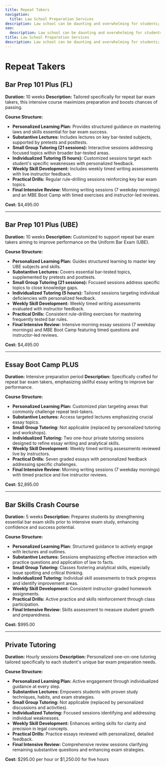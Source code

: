 ```yaml
---
title: Repeat Takers
navigation:
  title: Law School Preparation Services
description: Law school can be daunting and overwhelming for students; especially first year students because they have no idea what to expect or how to begin preparing for exams.  We offer several services to help law school students overcome the anxiety of law school and law school exams and reach their full potential academically.
seo:
  description: Law school can be daunting and overwhelming for students; especially first year students because they have no idea what to expect or how to begin preparing for exams.  We offer several services to help law school students overcome the anxiety of law school and law school exams and reach their full potential academically.
title: Law School Preparation Services
description: Law school can be daunting and overwhelming for students; especially first year students because they have no idea what to expect or how to begin preparing for exams.  We offer several services to help law school students overcome the anxiety of law school and law school exams and reach their full potential academically.
---
```


# Repeat Takers

## **Bar Prep 101 Plus (FL)**
**Duration:** 10 weeks
**Description:** Tailored specifically for repeat bar exam takers, this intensive course maximizes preparation and boosts chances of passing.

**Course Structure:**
- **Personalized Learning Plan:** Provides structured guidance on mastering laws and skills essential for bar exam success.
- **Substantive Lectures:** Includes lectures on key bar-tested subjects, supported by pretests and posttests.
- **Small Group Tutoring (21 sessions):** Interactive sessions addressing focused topics within broader bar-tested areas.
- **Individualized Tutoring (5 hours):** Customized sessions target each student's specific weaknesses with personalized feedback.
- **Weekly Skill Development:** Includes weekly timed writing assessments with live instructor feedback.
- **Practical Drills:** Regular rule-drilling sessions reinforcing key bar exam topics.
- **Final Intensive Review:** Morning writing sessions (7 weekday mornings) and an MBE Boot Camp with timed exercises and instructor-led reviews.

**Cost:** $4,495.00

---

## **Bar Prep 101 Plus (UBE)**
**Duration:** 10 weeks
**Description:** Customized to support repeat bar exam takers aiming to improve performance on the Uniform Bar Exam (UBE).

**Course Structure:**
- **Personalized Learning Plan:** Guides structured learning to master key UBE subjects and skills.
- **Substantive Lectures:** Covers essential bar-tested topics, supplemented by pretests and posttests.
- **Small Group Tutoring (21 sessions):** Focused sessions address specific topics to close knowledge gaps.
- **Individualized Tutoring (5 hours):** Tailored sessions targeting individual deficiencies with personalized feedback.
- **Weekly Skill Development:** Weekly timed writing assessments evaluated with instructor feedback.
- **Practical Drills:** Consistent rule-drilling exercises for mastering frequently tested bar rules.
- **Final Intensive Review:** Intensive morning essay sessions (7 weekday mornings) and MBE Boot Camp featuring timed questions and instructor-led reviews.

**Cost:** $4,495.00

---

## **Essay Boot Camp PLUS**
**Duration:** Intensive preparation period
**Description:** Specifically crafted for repeat bar exam takers, emphasizing skillful essay writing to improve bar performance.

**Course Structure:**
- **Personalized Learning Plan:** Customized plan targeting areas that commonly challenge repeat test-takers.
- **Substantive Lectures:** Access targeted lectures emphasizing crucial essay topics.
- **Small Group Tutoring:** Not applicable (replaced by personalized tutoring and workshops).
- **Individualized Tutoring:** Two one-hour private tutoring sessions designed to refine essay writing and analytical skills.
- **Weekly Skill Development:** Weekly timed writing assessments reviewed live by instructors.
- **Practical Drills:** Seven graded essays with personalized feedback addressing specific challenges.
- **Final Intensive Review:** Morning writing sessions (7 weekday mornings) with timed practice and live instructor reviews.

**Cost:** $2,895.00

---

## **Bar Skills Crash Course**
**Duration:** 5 weeks
**Description:** Prepares students by strengthening essential bar exam skills prior to intensive exam study, enhancing confidence and success potential.

**Course Structure:**
- **Personalized Learning Plan:** Structured guidance to actively engage with lectures and outlines.
- **Substantive Lectures:** Sessions emphasizing effective interaction with practice questions and application of law to facts.
- **Small Group Tutoring:** Classes fostering analytical skills, especially issue spotting and critical thinking.
- **Individualized Tutoring:** Individual skill assessments to track progress and identify improvement areas.
- **Weekly Skill Development:** Consistent instructor-graded homework assignments.
- **Practical Drills:** Active practice and skills reinforcement through class participation.
- **Final Intensive Review:** Skills assessment to measure student growth and preparedness.

**Cost:** $995.00

---

## **Private Tutoring**
**Duration:** Hourly sessions
**Description:** Personalized one-on-one tutoring tailored specifically to each student's unique bar exam preparation needs.

**Course Structure:**
- **Personalized Learning Plan:** Active engagement through individualized guidance at every step.
- **Substantive Lectures:** Empowers students with proven study techniques, habits, and exam strategies.
- **Small Group Tutoring:** Not applicable (replaced by personalized discussions and activities).
- **Individualized Tutoring:** Focused sessions identifying and addressing individual weaknesses.
- **Weekly Skill Development:** Enhances writing skills for clarity and precision in legal concepts.
- **Practical Drills:** Practice essays reviewed with personalized, detailed feedback.
- **Final Intensive Review:** Comprehensive review sessions clarifying remaining substantive questions and enhancing exam strategies.

**Cost:** $295.00 per hour or $1,250.00 for five hours

